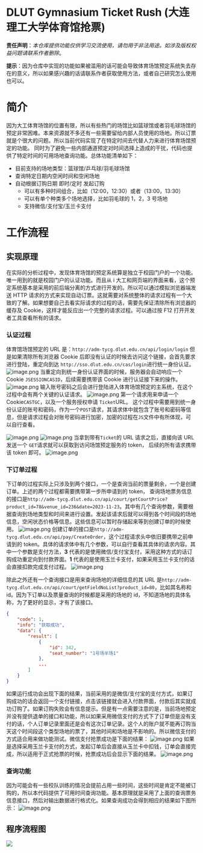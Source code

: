 # DLUT Gymnasium Ticket Rush (大连理工大学体育馆抢票)

**责任声明**：*本仓库提供功能仅供学习交流使用，请勿用于非法用途。如涉及版权权益问题请联系作者删除*。

**提示**：因为仓库中实现的功能如果被滥用的话可能会导致体育场馆预定系统失去存在的意义，所以如果感兴趣的话请联系作者获取使用方法，或者自己研究怎么使用也可以。

# 简介
因为大工体育场馆的位置有限，所以有些热门的场馆比如篮球馆或者羽毛球场馆的预定非常困难。本来资源就不多还有一些需要留给内部人员使用的场地。所以订票就是个很大的问题。所以当前代码实现了在特定时间去代替人力来进行体育场馆预定的功能。 同时为了避免一些内部通道预定对时间选择上造成的干扰，代码也提供了特定时间的可用场地查询功能。总体功能清单如下：
+ 目前支持的场地类型：篮球馆/乒乓球/羽毛球场馆
+ 查询特定日期内空闲时间和空闲场地
+ 自动根据订购日期 即时/定时 发起订购
    - 可以有多种时间组合，比如（12:00，12:30）或者（13:00，13:30）
    - 可以有单个种类多个场地选择，比如羽毛球的 1，2，3 号场地
    - 支持微信/支付宝/玉兰卡支付
  
# 工作流程
## 实现原理
在实际的分析过程中，发现体育场馆的预定系统算是独立于校园门户的一个功能。唯一用到的就是校园门户的认证功能。而且从 i 大工和网页端的界面来看，这个预定系统基本是采用的前后端分离的方式进行开发的。所以可以通过模拟浏览器端发送 HTTP 请求的方式来实现自动订票。这就需要对系统整体的请求过程有一个大致的了解。如果想要自己去看实际请求的过程的话，需要先保证清除所有浏览器的缓存及 Cookie，这样才能反应出一个完整的请求过程。可以通过按 F12 打开开发者工具查看所有的请求。
### 认证过程
体育馆场馆预定的 URL 是：`http://adm-tycg.dlut.edu.cn/api/login/login`
但是如果清除所有浏览器 Cookie 后即没有认证的时候去访问这个链接，会首先要求进行登陆，重定向到达 `http://sso.dlut.edu.cn/cas/login`进行统一身份认证。
![image.png](https://cdn.nlark.com/yuque/0/2023/png/36180460/1700727538759-b33d421f-984a-4ba4-a632-12b1f7099ba0.png#averageHue=%23f6c99c&clientId=u9cf5a246-f769-4&from=paste&height=283&id=u2784c5e2&originHeight=673&originWidth=1298&originalType=binary&ratio=1&rotation=0&showTitle=false&size=479259&status=done&style=none&taskId=u7e99c1de-cd62-4318-8288-d6821f13e0d&title=&width=545)
当重定向到统一身份认证界面的时候，服务器会自动响应一个 Cookie `JSESSIONCASID`，后续需要携带该 Cookie 进行认证接下来的操作。
![image.png](https://cdn.nlark.com/yuque/0/2023/png/36180460/1700727073564-1b2cec25-7a2e-42e5-94e2-e117c27f1beb.png#averageHue=%2314a848&clientId=u9cf5a246-f769-4&from=paste&height=252&id=uc3da1eea&originHeight=335&originWidth=970&originalType=binary&ratio=1&rotation=0&showTitle=false&size=87669&status=done&style=none&taskId=ud2309502-3253-493e-a2da-27acec5349a&title=&width=729)
输入账号密码之后会进行登陆进入体育场馆预定的主系统，在这个过程中会有两个关键的认证请求。
![image.png](https://cdn.nlark.com/yuque/0/2023/png/36180460/1700727484809-4ca1b0b6-8f04-4c7b-985b-4601a5412118.png#averageHue=%23b1b1ac&clientId=u9cf5a246-f769-4&from=paste&height=296&id=u9f1a7262&originHeight=1494&originWidth=2560&originalType=binary&ratio=1&rotation=0&showTitle=false&size=1886611&status=done&style=none&taskId=ub8efde1b-8489-4ff3-9381-39b7c1afa7b&title=&width=508)
第一个请求用来申请一个 Cookie`CASTGC`，以及一个服务授权申请 `Ticket`URL。 这个过程中需要用到统一身份认证的账号和密码，作为一个`POST`请求，其请求体中就包含了账号和密码等信息，但是请求过程会对账号密码进行加密，加密的过程在`JS`文件中有所体现，可以自行查看。

![image.png](https://cdn.nlark.com/yuque/0/2023/png/36180460/1700728281086-dcff0707-7f6a-4f6f-a4d3-f3e06d0ce1a7.png#averageHue=%23eeeced&clientId=u9cf5a246-f769-4&from=paste&height=614&id=u41a9321a&originHeight=614&originWidth=1962&originalType=binary&ratio=1&rotation=0&showTitle=false&size=194150&status=done&style=none&taskId=uf4a86c41-3cc2-4c3b-abbe-b266532b07a&title=&width=1962)
![image.png](https://cdn.nlark.com/yuque/0/2023/png/36180460/1700728175841-8dc653f7-6242-4f55-b0c0-79a8a83a1d29.png#averageHue=%23efaf5b&clientId=u9cf5a246-f769-4&from=paste&height=758&id=ud219ac90&originHeight=758&originWidth=2166&originalType=binary&ratio=1&rotation=0&showTitle=false&size=245566&status=done&style=none&taskId=uc11c6f85-d810-4881-bd58-727b43645dc&title=&width=2166)
当拿到带有`Ticket`的 URL 请求之后，直接向该 URL 发送一个 `GET`请求就可以获取到访问场馆预定服务的 token， 后续的所有请求携带该 token 即可。
![image.png](https://cdn.nlark.com/yuque/0/2023/png/36180460/1700728478244-5758542d-7d01-4b54-9fed-4f3c7c736fef.png#averageHue=%23ebad5c&clientId=u9cf5a246-f769-4&from=paste&height=916&id=u6a607306&originHeight=916&originWidth=1600&originalType=binary&ratio=1&rotation=0&showTitle=false&size=273289&status=done&style=none&taskId=u2b113c57-3638-400a-ab32-c51181ab358&title=&width=1600)
### 下订单过程
下订单的过程实际上只涉及到两个接口，一个是查询当前的票量剩余，一个是创建订单。上述的两个过程都需要携带第一步所申请到的 token，
查询场地票务信息的接口是`http://adm-tycg.dlut.edu.cn/api/court/getCourtPrice?product_id=78&venue_id=236&date=2023-11-23`。其中有几个查询参数，需要根据查询到场地类型和时间来进行设置。发起该请求后就可以得到各个时间段的场地信息，空闲状态价格等信息。这些信息可以暂时存储起来等到创建订单的时候使用。
![image.png](https://cdn.nlark.com/yuque/0/2023/png/36180460/1700728706247-f1ffaab9-8312-40f4-8579-a6f01d1b238e.png#averageHue=%23fdfcfc&clientId=u9cf5a246-f769-4&from=paste&height=716&id=u2f8b2050&originHeight=716&originWidth=2518&originalType=binary&ratio=1&rotation=0&showTitle=false&size=396408&status=done&style=none&taskId=u8c58bdbd-9ddc-418d-9f82-5128b158bbf&title=&width=2518)
创建订单的接口是`http://adm-tycg.dlut.edu.cn/api/pay/CreateOrder`，这个过程请求头中依旧要携带之前申请到的 token。具体的请求体中有几个参数，可以自行查看其具体的请求内容。其中一个参数是支付方法，**3** 代表的是使用微信/支付宝支付，采用这种方式的话订购成功重定向到付款界面。**1** 代表的是使用玉兰卡支付，如果采用玉兰卡支付的话会直接扣款完成支付过程。
![image.png](https://cdn.nlark.com/yuque/0/2023/png/36180460/1700729394322-facc7855-d455-40f9-b04c-f07d15e5a529.png#averageHue=%23fefefe&clientId=u9cf5a246-f769-4&from=paste&height=1394&id=u4b969692&originHeight=1394&originWidth=2242&originalType=binary&ratio=1&rotation=0&showTitle=false&size=322381&status=done&style=none&taskId=u32db096d-15c2-44a3-8d6a-1503edb3747&title=&width=2242)

除此之外还有一个查询接口是用来查询场地的详细信息的其 URL 是`http://adm-tycg.dlut.edu.cn/api/court/getFieldNoList?product_id=80`，比如其名称和 id。因为下订单以及票量查询的时候都是采用的场地的 id，不知道场地的具体名称，为了更好的显示，才有了该接口。
```json
{
    "code": 1,
    "info": "获取成功",
    "data": {
        "result": [
            {
                "id": 342,
                "seat_number": "1号场半场1"
            },
            ...
        ]
    }
}
```
如果运行成功会出现下面的结果，当前采用的是微信/支付宝的支付方式，如果订购成功的话会返回一个支付链接，点击该链接就会进入付款界面，付款后其实就成功订购了。如果订购失败会有信息提示。但是有一点需要注意的是，当前场地预定并没有提供退单的接口和功能，所以如果采用微信支付的方式下了订单但是没有支付的话，个人订单记录里面还是会有这次订单记录。这个人的账户就不能再订购当天这个时间段这个类型场地的票了，其他时间和场地是不影响的。所以微信支付的方式适合用来做功能测试。微信支付抢票成功是下面的结果：
![image.png](https://cdn.nlark.com/yuque/0/2023/png/36180460/1700792708244-cabb8a67-8a81-4534-87f5-7a6fac749457.png#averageHue=%231a1f27&clientId=u9cf5a246-f769-4&from=paste&height=753&id=qaSle&originHeight=753&originWidth=1664&originalType=binary&ratio=1&rotation=0&showTitle=false&size=273865&status=done&style=none&taskId=u7a3909c9-82a3-4cfa-932c-823908753eb&title=&width=1664)
如果是选择采用玉兰卡支付的方式，发起订单后会直接从玉兰卡中扣钱，订单会直接完成，所以适用于正式抢票的时候，抢票成功后会显示下面的结果。
![image.png](https://cdn.nlark.com/yuque/0/2023/png/36180460/1700876981647-569f2dd9-c02c-412c-9f3b-6d7f03fab0f5.png#averageHue=%23282e36&clientId=u15bd0b5a-90da-4&from=paste&height=336&id=Me6ZL&originHeight=672&originWidth=1846&originalType=binary&ratio=1&rotation=0&showTitle=false&size=96208&status=done&style=none&taskId=u2ee2c660-5f40-4274-b14f-5270459c484&title=&width=923)
### 查询功能
因为可能会有一些校队训练的情况会提前占用一些时间，这些时间是肯定不能被订购的，所以本代码提供了可用时间查询功能。基本原理就是采用了上面的查询票务信息接口，然后对输出数据进行格式化。如果查询成功会得到相应的结果如下图所示：
![image.png](https://cdn.nlark.com/yuque/0/2023/png/36180460/1700878182689-0946578e-ed06-409a-ab4e-d65d29ca21a9.png#averageHue=%231d2129&clientId=u15bd0b5a-90da-4&from=paste&height=192&id=ud4d221f2&originHeight=384&originWidth=1301&originalType=binary&ratio=1&rotation=0&showTitle=false&size=130252&status=done&style=none&taskId=ue9775975-8c02-40c9-82e7-03402320619&title=&width=650.5)

## 程序流程图
![](https://cdn.nlark.com/yuque/0/2023/jpeg/36180460/1700725812311-f9480eb9-5a52-4a1c-b745-4ff1f76adb59.jpeg)




